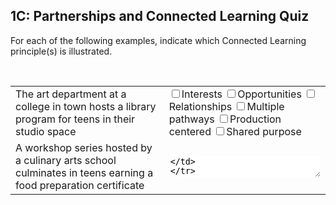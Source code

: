 ## 1C: Partnerships and Connected Learning Quiz

<p>For each of the following examples, indicate which Connected Learning principle(s) is illustrated.</p>
<br>
<table>
<tr>
<td>The art department at a college in town hosts a library program for teens in their studio space</td>
<td><input type="checkbox"><label>Interests</label>
<input type="checkbox"><label>Opportunities</label>
<input type="checkbox"><label>Relationships</label>
<input type="checkbox"><label>Multiple pathways</label>
<input type="checkbox"><label>Production centered</label>
<input type="checkbox"><label>Shared purpose</label>
</td>
</tr>
<tr>
<td>A workshop series hosted by a culinary arts school culminates in teens earning a food preparation certificate</td>
<td><textarea style="width: 100%; border: none;"/></td>
</tr>
<tr>
<td>A parent brings in a VR system for teens to play around with one evening</td>
<td><textarea style="width: 100%; border: none;"/></td>
</tr>
<tr>
<td>A professional photographer mentors teens in the library in her spare time</td>
<td><textarea style="width: 100%; border: none;"/></td>
</tr>
<tr>
<td>The owner of a local game store helps organize video game tournaments at the library</td>
<td><textarea style="width: 100%; border: none;"/></td>
</tr>
<tr>
<td>A coffee shop near the high school reserves space for an after-school book discussion group led by a librarian to meet once a week</td>
<td><textarea style="width: 100%; border: none;"/></td>
</tr>
</table>
